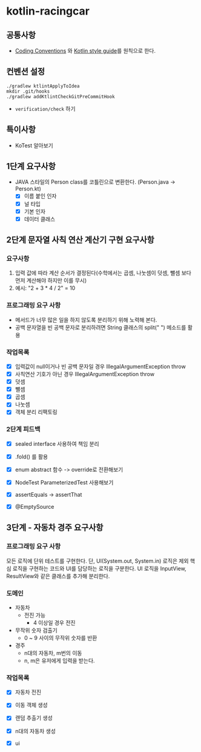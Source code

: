 # kotlin-racingcar

## 공통사항

- [Coding Conventions](https://kotlinlang.org/docs/coding-conventions.html)
  와 [Kotlin style guide](https://developer.android.com/kotlin/style-guide?hl=ko)를 원칙으로 한다.

## 컨벤션 설정

```shell
./gradlew ktlintApplyToIdea
mkdir .git/hooks
./gradlew addKtlintCheckGitPreCommitHook
```

- `verification/check` 하기

## 특이사항

- KoTest 알아보기

## 1단계 요구사항

- JAVA 스타일의 Person class를 코틀린으로 변환한다. (Person.java -> Person.kt)
    - [X] 이름 붙인 인자
    - [X] 널 타입
    - [X] 기본 인자
    - [X] 데이터 클래스

## 2단계 문자열 사칙 연산 계산기 구현 요구사항
### 요구사항
1. 입력 값에 따라 계산 순서가 결정된다(수학에서는 곱셈, 나눗셈이 덧셈, 뺄셈 보다 먼저 계산해야 하지만 이를 무시)
2. 예시: "2 + 3 * 4 / 2" = 10

### 프로그래밍 요구 사항
- 메서드가 너무 많은 일을 하지 않도록 분리하기 위해 노력해 본다.
- 공백 문자열을 빈 공백 문자로 분리하려면 String 클래스의 split(" ") 메소드를 활용

### 작업목록
- [X] 입력값이 null이거나 빈 공백 문자일 경우 IllegalArgumentException throw
- [X] 사칙연산 기호가 아닌 경우 IllegalArgumentException throw
- [X] 덧셈
- [X] 뺄셈
- [X] 곱셈
- [X] 나눗셈
- [X] 객체 분리 리팩토링

### 2단계 피드백
- [X] sealed interface 사용하여 책임 분리
- [X] .fold() 를 활용
- [X] enum abstract 함수 -> override로 전환해보기
- [X] NodeTest ParameterizedTest 사용해보기
- [X] assertEquals -> assertThat
- [X] @EmptySource


## 3단계 - 자동차 경주 요구사항

### 프로그래밍 요구 사항
모든 로직에 단위 테스트를 구현한다. 단, UI(System.out, System.in) 로직은 제외
핵심 로직을 구현하는 코드와 UI를 담당하는 로직을 구분한다.
UI 로직을 InputView, ResultView와 같은 클래스를 추가해 분리한다.

### 도메인
- 자동차
  - 전진 가능
    - 4 이상일 경우 전진
- 무작위 숫자 검출기
  - 0 ~ 9 사이의 무작위 숫자를 반환
- 경주
  - n대의 자동차, m번의 이동
  - n, m은 유저에게 입력을 받는다.

### 작업목록
- [X] 자동차 전진
- [X] 이동 객체 생성
- [X] 랜덤 추출기 생성
- [X] n대의 자동차 생성
- [X] ui 

